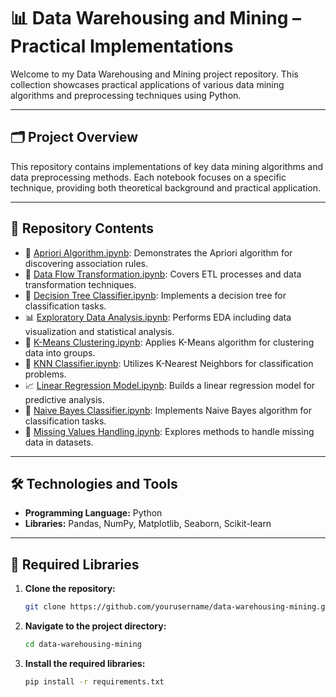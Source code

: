 # 📊 Data Warehousing and Mining – Practical Implementations

Welcome to my Data Warehousing and Mining project repository. This collection showcases practical applications of various data mining algorithms and preprocessing techniques using Python.

---

## 🗂️ Project Overview

This repository contains implementations of key data mining algorithms and data preprocessing methods. Each notebook focuses on a specific technique, providing both theoretical background and practical application.

---

## 📁 Repository Contents

- 📌 [Apriori Algorithm.ipynb](https://github.com/ShivamDev/data-warehousing-mining/blob/main/apriori_algorithm.ipynb): Demonstrates the Apriori algorithm for discovering association rules.
- 🔄 [Data Flow Transformation.ipynb](https://github.com/ShivamDev/data-warehousing-mining/blob/main/data_flow_transformation.ipynb): Covers ETL processes and data transformation techniques.
- 🌳 [Decision Tree Classifier.ipynb](https://github.com/ShivamDev/data-warehousing-mining/blob/main/decision_tree_classifier.ipynb): Implements a decision tree for classification tasks.
- 📊 [Exploratory Data Analysis.ipynb](https://github.com/ShivamDev/data-warehousing-mining/blob/main/exploratory_data_analysis.ipynb): Performs EDA including data visualization and statistical analysis.
- 🧠 [K-Means Clustering.ipynb](https://github.com/ShivamDev/data-warehousing-mining/blob/main/k_means_clustering.ipynb): Applies K-Means algorithm for clustering data into groups.
- 👥 [KNN Classifier.ipynb](https://github.com/ShivamDev/data-warehousing-mining/blob/main/knn_classifier.ipynb): Utilizes K-Nearest Neighbors for classification problems.
- 📈 [Linear Regression Model.ipynb](https://github.com/ShivamDev/data-warehousing-mining/blob/main/linear_regression_model.ipynb): Builds a linear regression model for predictive analysis.
- 📧 [Naive Bayes Classifier.ipynb](https://github.com/ShivamDev/data-warehousing-mining/blob/main/naive_bayes_classifier.ipynb): Implements Naive Bayes algorithm for classification tasks.
- 🧩 [Missing Values Handling.ipynb](https://github.com/ShivamDev/data-warehousing-mining/blob/main/missing_values_handling.ipynb): Explores methods to handle missing data in datasets.


---

## 🛠️ Technologies and Tools

- **Programming Language:** Python  
- **Libraries:** Pandas, NumPy, Matplotlib, Seaborn, Scikit-learn

---

## 🚀 Required Libraries

1. **Clone the repository:**
   ```bash
   git clone https://github.com/yourusername/data-warehousing-mining.git

2. **Navigate to the project directory:**
   ```bash
   cd data-warehousing-mining

3. **Install the required libraries:**
   ```bash
   pip install -r requirements.txt
